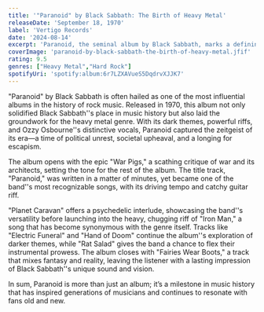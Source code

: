 ```yaml
---
title: '"Paranoid" by Black Sabbath: The Birth of Heavy Metal'
releaseDate: 'September 18, 1970'
label: 'Vertigo Records'
date: '2024-08-14'
excerpt: 'Paranoid, the seminal album by Black Sabbath, marks a defining moment in the history of heavy metal. With iconic tracks like "Iron Man" and "War Pigs," this 1970 release captured the angst and rebellious spirit of its time, setting the stage for countless bands to follow.'
coverImage: 'paranoid-by-black-sabbath-the-birth-of-heavy-metal.jfif'
rating: 9.5
genres: ["Heavy Metal","Hard Rock"]
spotifyUri: 'spotify:album:6r7LZXAVueS5DqdrvXJJK7'
---
```


"Paranoid" by Black Sabbath is often hailed as one of the most influential albums in the history of rock music. Released in 1970, this album not only solidified Black Sabbath''s place in music history but also laid the groundwork for the heavy metal genre. With its dark themes, powerful riffs, and Ozzy Osbourne''s distinctive vocals, Paranoid captured the zeitgeist of its era—a time of political unrest, societal upheaval, and a longing for escapism.

The album opens with the epic "War Pigs," a scathing critique of war and its architects, setting the tone for the rest of the album. The title track, "Paranoid," was written in a matter of minutes, yet became one of the band''s most recognizable songs, with its driving tempo and catchy guitar riff.

"Planet Caravan" offers a psychedelic interlude, showcasing the band''s versatility before launching into the heavy, chugging riff of "Iron Man," a song that has become synonymous with the genre itself. Tracks like "Electric Funeral" and "Hand of Doom" continue the album''s exploration of darker themes, while "Rat Salad" gives the band a chance to flex their instrumental prowess. The album closes with "Fairies Wear Boots," a track that mixes fantasy and reality, leaving the listener with a lasting impression of Black Sabbath''s unique sound and vision.

In sum, Paranoid is more than just an album; it’s a milestone in music history that has inspired generations of musicians and continues to resonate with fans old and new.
